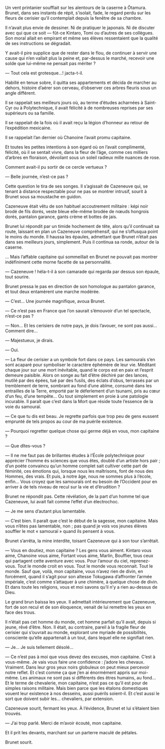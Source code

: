 Un vent printanier soufflait sur les alentours de la caserne à Ōtamura. Brunet,
dans ses instants de répit, s’isolait, fade, le regard perdu sur les fleurs de
cerisier qu’il contemplait depuis la fenêtre de sa chambre.

Il n’avait plus envie de dessiner. Ni de pratiquer le japonais. Ni de discuter
avec qui que ce soit — fût-ce Kintaro, Tomi ou d’autres de ses collègues. Son
moral allait en empirant et même ses élèves ressentaient que la qualité de ses
instructions se dégradait.

Y avait-il pire supplice que de rester dans le flou, de continuer à servir une
cause qui n’en vallait plus la peine et, par-dessus le marché, recevoir une
solde que lui-même ne pensait pas mériter ?

— Tout cela est grotesque…! jacta-t-il.

Habillé en tenue sobre, il quitta ses appartements et décida de marcher au
dehors, histoire d’aérer son cerveau, d’observer ces arbres fleuris sous un
angle différent.

Il se rappelait ses meilleurs jours où, au terme d’études acharnées à Saint-Cyr
ou à Polytechnique, il avait félicité à de nombreuses reprises par ses
supérieurs ou sa famille.

Il se rappelait de la fois où il avait reçu la légion d’honneur au retour de
l’expédition mexicaine.

Il se rappelait l’an dernier où Chanoine l’avait promu capitaine.

Et toutes les petites intentions à son égard où on l’avait complimenté,
félicité, où il se sentait vivre, dans la fleur de l’âge, comme ces milliers
d’arbres en floraison, dévoilant sous un soleil radieux mille nuances de rose.

Comment avait-il pu sortir de ce cercle vertueux ?

— Belle journée, n’est-ce pas ?

Cette question le tira de ses songes. Il s’agissait de Cazeneuve qui, se tenant
à distance respectable pour ne pas se montrer intrusif, sourit à Brunet sous
sa moustache en guidon.

Cazeneuve était vêtu de son habituel accoutrement militaire : képi noir brodé
de fils dorés, veste bleue elle-même brodée de nœuds hongrois dorés, pantalon
garance, gants crème et bottes de jais.

Brunet lui répondit par un timide hochement de tête, alors qu’il continuait sa
route, laissant en plan un Cazeneuve compréhensif, qui ne s’offusqua point le
moins du monde. Il haussa les épaules, admettant que Brunet n’était pas dans
ses meilleurs jours, simplement. Puis il continua sa ronde, autour de la
caserne.

… Mais l’affable capitaine qui sommeillait en Brunet ne pouvait pas montrer
indéfiniment cette morne facette de sa personnalité.

— Cazeneuve ! héla-t-il à son camarade qui regarda par dessus son épaule, tout
sourire.

Brunet pressa le pas en direction de son homologue au pantalon garance, et tout
deux entamèrent une marche modérée.

— C’est… Une journée magnifique, avoua Brunet.

— Ce n’est pas en France que l’on saurait s’émouvoir d’un tel spectacle,
n’est-ce pas ?

— Non… Et les cerisiers de notre pays, je dois l’avouer, ne sont pas aussi…
Comment dire…

— Majestueux, je dirais.

— Oui.

— La fleur de cerisier a un symbole fort dans ce pays. Les samouraïs s’en sont
acaparé pour symboliser le caractère éphémère de leur vie. Méditant chaque
jour sur une mort inévitable, quand le corps est en paix et l’esprit demeure
paisible. Alors on songe au fait d’être déchiré par des lances,
mutilé par des épées, tué par des fusils, des éclats d’obus, terrassés par un
tremblement de terre, sombrant au fond d’une abîme, consumé dans les entrailles
de la Terre, emporté par le déferlement d’un tsunami, pris au cœur d’un feu,
d’une tempête… Ou tout simplement en proie à une patologie incurable.
Il paraît que c’est dans la Mort que réside toute l’essence de la voie du
samouraï.

— Ce que tu dis est beau. Je regrette parfois que trop peu de gens eussent
emprunté de tels propos au cour de ma puérile existence.

— Pourquoi regretter quelque chose qui germe déjà en vous, mon capitaine ?

— Que dîtes-vous ?

— Il ne me faut pas de brillantes études à l’École polytechnique pour apprécier
l’homme és sciences que vous êtes, doublé d’un artiste hors pair ; d’un poète
convaincu qu’un homme complet sait cultiver cette part de féminité, ces
émotions qui, lorsque nous les maîtrisons, font de nous des Hommes, des vrais.
Et puis, à notre âge, nous ne sommes plus à l’école, enfin… Vous croyez que les
samouraïs ont eu besoin de l’Occident pour en arriver à de tels niveau
de recul sur la vie et d’érudition ?

Brunet ne répondit pas. Cette révélation, de la part d’un homme tel que
Cazeneuve, lui avait fait comme l’effet d’un électrochoc.

— Je me sens d’autant plus lamentable.

— C’est bien. Il paraît que c’est le début de la sagesse, mon capitaine. Mais
vous n’êtes pas lamentable, non ; pas quand je vois vos jeunes élèves souffler
le mot « samouraï » quand ils pensent à vous.

Brunet s’arrêta, la mine interdite, toisant Cazeneuve qui à son tour
s’arrêtait.

— Vous en doutiez, mon capitaine ? Les gens vous aiment. Kintaro vous aime,
Chanoine vous aime, Fortant vous aime, Marlin, Bouffier, tous ceux qui
partagent cette aventure avec vous. Pour l’amour du ciel, reprenez-vous. Tout
le monde croit en vous. Tout le monde vous reconnait. Tout le monde. Sauf que,
voilà, mon capitaine, vous n’avez rien de divin, en forcément, quand il s’agit
pour son altesse Tokugawa d’affronter l’armée impériale, c’est comme s’attaquer
à une chimère, à quelque chose de divin. Et dans toute les religions, vous et
moi savons qu’il n’y a rien au-dessus de Dieu.

Le grand brun baissa les yeux. Il admettait intérieurement que Cazeneuve, fort
de son recul et de son éloquence, venait de lui remettre les yeux en face des
trous.

Il n’était pas cet homme du monde, cet homme parfait qu’il avait, depuis si
jeune, rêvé d’être. Non. Il était, au contraire, pareil à la fragile fleur
de cerisier qui s’ouvrait au monde, explorant une myriade de possibilités,
consciente qu’elle appartenait à un tout, dans lequel elle ne signifiait rien.

— Je… Je suis tellement désolé…

— Ce n’est pas à moi que vous devez des excuses, mon capitaine. C’est à
vous-même. Je vais vous faire une confidence : j’adore les chevaux. Vraiment.
Dans leur gros yeux noirs globuleux on peut mieux percevoir notre reflet. Et
c’est comme ça que j’en ai énormément appris sur moi-même. Les animaux ne sont
pas si différents des êtres humains, au fond… Et le terme de chevalerie, mon
capitaine, n’est pas ce qu’il est pour de simples raisons militaire. Mais bien
parce que les étalons domestiques vouent leur existence à nos desseins, aussi
puérils soient-il. Et c’est aussi le sort que doivent subir les… chevaliers,
par extension.

Cazeneuve sourit, fermant les yeux. À l’évidence, Brunet et lui s’étaient bien
trouvés.

— J’ai trop parlé. Merci de m’avoir écouté, mon capitaine.

Et il prit les devants, marchant sur un parterre maculé de pétales.

Brunet sourit.
